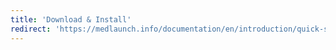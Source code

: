```yaml
---
title: 'Download & Install'
redirect: 'https://medlaunch.info/documentation/en/introduction/quick-setup-guide#1-download-install'
---
```


